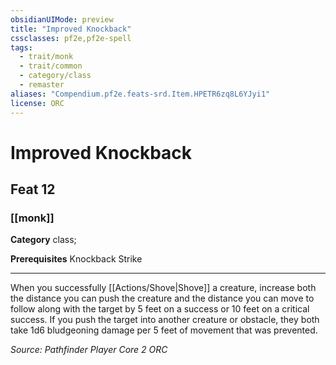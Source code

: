 ```yaml
---
obsidianUIMode: preview
title: "Improved Knockback"
cssclasses: pf2e,pf2e-spell
tags:
  - trait/monk
  - trait/common
  - category/class
  - remaster
aliases: "Compendium.pf2e.feats-srd.Item.HPETR6zq8L6YJyi1"
license: ORC
---
```

# Improved Knockback
## Feat 12
### [[monk]]

**Category** class; 



**Prerequisites** Knockback Strike
* * *
When you successfully [[Actions/Shove|Shove]] a creature, increase both the distance you can push the creature and the distance you can move to follow along with the target by 5 feet on a success or 10 feet on a critical success. If you push the target into another creature or obstacle, they both take 1d6 bludgeoning damage per 5 feet of movement that was prevented.

*Source: Pathfinder Player Core 2*
*ORC*